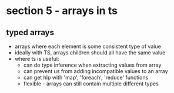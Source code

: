 # section 5 - arrays in ts

## typed arrays
- arrays where each element is some consistent type of value
- ideally with TS, arrays children should all have the same value
- where ts is useful:
  - can do type inference when extracting values from array
  - can prevent us from adding incompatible values to an array
  - can get hlp with 'map', 'foreach', 'reduce' functions
  - flexible - arrays can still contain multiple different types